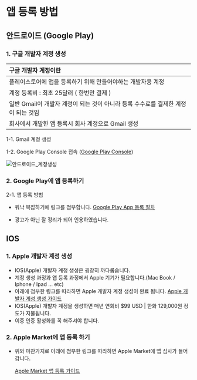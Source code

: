 # 앱 등록 방법
## 안드로이드 (Google Play)
### 1. 구글 개발자 계정 생성
|구글 개발자 계정이란|
|:-----------------|
|플레이스토어에 앱을 등록하기 위해 만들어야하는 개발자용 계정|
|계정 등록비 : 최초 25달러 ( 한번만 결제 )|
|일반 Gmail이 개발자 계정이 되는 것이 아니라 등록 수수료를 결제한 계정이 되는 것임|
|회사에서 개발한 앱 등록시 회사 계정으로 Gmail 생성| 

 1-1. Gmail 계정 생성
 
 1-2. Google Play Console 접속 ([Google Play Console](https://play.google.com/console/u/0/signup))
 
 ![안드로이드_계정생성](https://user-images.githubusercontent.com/80079066/117743096-1501f400-b241-11eb-89a3-0271400addbe.PNG)

### 2. Google Play에 앱 등록하기

 2-1. 앱 등록 방법
  - 워낙 복잡하기에 링크를 첨부합니다. [Google Play App 등록 절차](https://imweb.me/faq?mode=view&category=29&category2=55&idx=210)
 
  * 광고가 아닌 잘 정리가 되어 인용하였습니다.

## IOS
### 1. Apple 개발자 계정 생성
 - IOS(Apple) 개발자 계정 생성은 굉장히 까다롭습니다.
 - 계정 생성 과정과 앱 등록 과정에서 Apple 기기가 필요합니다.(Mac Book / Iphone / Ipad ... etc)
 - 아래에 첨부한 링크를 따라하면  Apple 개발자 계정 생성이 완료 됩니다.
   [Apple 개발자 계성 생성 가이드](https://support.guidebook.com/hc/ko/articles/360000228487-Apple-%EA%B0%9C%EB%B0%9C%EC%9E%90-%EA%B3%84%EC%A0%95-%EB%A7%8C%EB%93%A4%EA%B8%B0-Apple-Developer-Account-)
 - IOS(Apple) 개발자 계정을 생성하면 매년 연회비 $99 USD | 한화 129,000원 정도가 지불됩니다.
 - 이중 인증 활성화를 꼭 해주셔야 합니다. 

### 2. Apple Market에 앱 등록 하기
 - 위와 마찬가지로 아래에 첨부한 링크를 따라하면 Apple Market에 앱 심사가 들어갑니다.
 
   [Apple Market 앱 등록 가이드](http://digitalnomadcamp.kr/article/%EC%95%B1%ED%9B%84%EA%B8%B0/4/492/)
